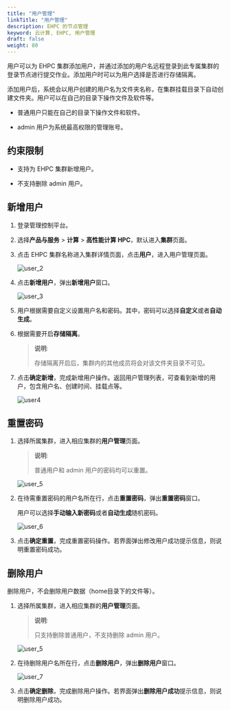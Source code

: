 ```yaml
---
title: "用户管理"
linkTitle: "用户管理"
description: EHPC 的节点管理
keyword: 云计算, EHPC, 用户管理
draft: false
weight: 80
---
```


用户可以为 EHPC 集群添加用户，并通过添加的用户名远程登录到此专属集群的登录节点进行提交作业。添加用户时可以为用户选择是否进行存储隔离。

添加用户后，系统会以用户创建的用户名为文件夹名称，在集群挂载目录下自动创建文件夹。用户可以在自己的目录下操作文件及软件等。

- 普通用户只能在自己的目录下操作文件和软件。

- admin 用户为系统最高权限的管理账号。


## 约束限制

- 支持为 EHPC 集群新增用户。

- 不支持删除 admin 用户。

## 新增用户

1. 登录管理控制平台。

2. 选择**产品与服务** > **计算** > **高性能计算 HPC**，默认进入**集群**页面。


3. 点击 EHPC 集群名称进入集群详情页面，点击**用户**，进入用户管理页面。

   ![user_2](../../_images/user_2.png)

4. 点击**新增用户**，弹出**新增用户**窗口。

   ![user_3](../../_images/user_3.png)

5. 用户根据需要自定义设置用户名和密码。其中，密码可以选择**自定义**或者**自动生成**。

6. 根据需要开启**存储隔离**。

   > **说明**:
   > 
   > 存储隔离开启后，集群内的其他成员将会对该文件夹目录不可见。

7. 点击**确定新增**，完成新增用户操作。返回用户管理列表，可查看到新增的用户，包含用户名、创建时间、挂载点等。

   ![user4](../../_images/user_4.png)

## 重置密码

1. 选择所属集群，进入相应集群的**用户管理**页面。

   > **说明**:
   > 
   > 普通用户和 admin 用户的密码均可以重置。

   ![user_5](../../_images/user_5.png)


2. 在待需重置密码的用户名所在行，点击**重置密码**，弹出**重置密码**窗口。

   用户可以选择**手动输入新密码**或者**自动生成**随机密码。

   ![user_6](../../_images/user_6.png)


3. 点击**确定重置**，完成重置密码操作。若界面弹出修改用户成功提示信息，则说明重置密码成功。

## 删除用户

删除用户，不会删除用户数据（home目录下的文件等）。

1. 选择所属集群，进入相应集群的**用户管理**页面。

   > **说明**:
   > 
   > 只支持删除普通用户，不支持删除 admin 用户。

   ![user_5](../../_images/user_5.png)


3. 在待删除用户名所在行，点击**删除用户**，弹出**删除用户**窗口。

   ![user_7](../../_images/user_7.png)

4. 点击**确定删除**，完成删除用户操作。若界面弹出**删除用户成功**提示信息，则说明删除用户成功。

   



